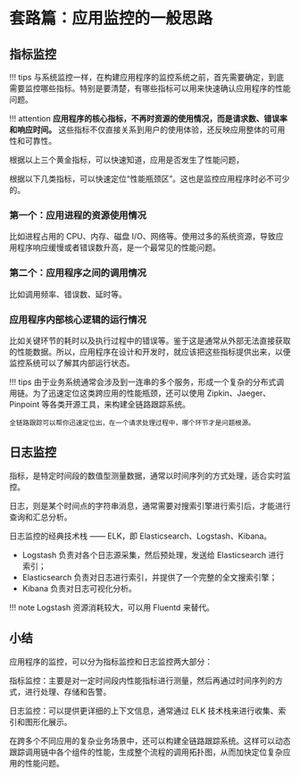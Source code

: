 # 套路篇：应用监控的一般思路

## 指标监控

!!! tips
    与系统监控一样，在构建应用程序的监控系统之前，首先需要确定，到底需要监控哪些指标。特别是要清楚，有哪些指标可以用来快速确认应用程序的性能问题。

!!! attention
    **应用程序的核心指标，不再时资源的使用情况，而是请求数、错误率和响应时间。**
    这些指标不仅直接关系到用户的使用体验，还反映应用整体的可用性和可靠性。

根据以上三个黄金指标，可以快速知道，应用是否发生了性能问题，

根据以下几类指标，可以快速定位“性能瓶颈区”。这也是监控应用程序时必不可少的。

### 第一个：应用进程的资源使用情况

比如进程占用的 CPU、内存、磁盘 I/O、网络等。使用过多的系统资源，导致应用程序响应缓慢或者错误数升高，是一个最常见的性能问题。

### 第二个：应用程序之间的调用情况

比如调用频率、错误数、延时等。

### 应用程序内部核心逻辑的运行情况

比如关键环节的耗时以及执行过程中的错误等。鉴于这是通常从外部无法直接获取的性能数据。所以，应用程序在设计和开发时，就应该把这些指标提供出来，以便监控系统可以了解其内部运行状态。

!!! tips
    由于业务系统通常会涉及到一连串的多个服务，形成一个复杂的分布式调用链。为了迅速定位这类跨应用的性能瓶颈，还可以使用 Zipkin、Jaeger、Pinpoint 等各类开源工具，来构建全链路跟踪系统。

    全链路跟踪可以帮你迅速定位出，在一个请求处理过程中，哪个环节才是问题根源。

## 日志监控

指标，是特定时间段的数值型测量数据，通常以时间序列的方式处理，适合实时监控。

日志，则是某个时间点的字符串消息，通常需要对搜索引擎进行索引后，才能进行查询和汇总分析。

日志监控的经典技术栈 —— ELK，即 Elasticsearch、Logstash、Kibana。

- Logstash 负责对各个日志源采集，然后预处理，发送给 Elasticsearch 进行索引；
- Elasticsearch 负责对日志进行索引，并提供了一个完整的全文搜索引擎；
- Kibana 负责对日志可视化分析。

!!! note
    Logstash 资源消耗较大，可以用 Fluentd 来替代。

## 小结

应用程序的监控，可以分为指标监控和日志监控两大部分：

指标监控：主要是对一定时间段内性能指标进行测量，然后再通过时间序列的方式，进行处理、存储和告警。

日志监控：可以提供更详细的上下文信息，通常通过 ELK 技术栈来进行收集、索引和图形化展示。

在跨多个不同应用的复杂业务场景中，还可以构建全链路跟踪系统。这样可以动态跟踪调用链中各个组件的性能，生成整个流程的调用拓扑图，从而加快定位复杂应用的性能问题。
